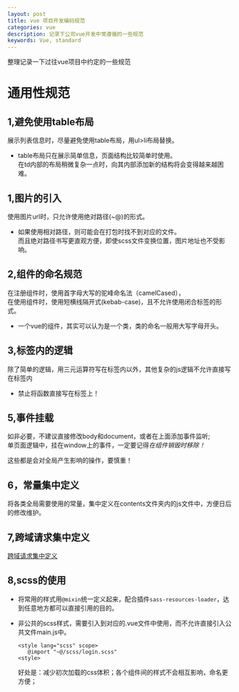 ```yaml
---
layout: post        
title: vue 项目开发编码规范     
categories: vue     
description: 记录下公司vue开发中常遵循的一些规范        
keywords: Vue, standard        
---
```


整理记录一下过往vue项目中约定的一些规范

通用性规范
====
1,避免使用table布局
----
展示列表信息时，尽量避免使用table布局，用ul>li布局替换。
* table布局只在展示简单信息，页面结构比较简单时使用。      
    在td内部的布局稍微复杂一点时，向其内部添加新的结构将会变得越来越困难。


1,图片的引入
----
使用图片url时，只允许使用绝对路径(~@)的形式。      
* 如果使用相对路径，则可能会在打包时找不到对应的文件。        
而且绝对路径书写更直观方便，即使scss文件变换位置，图片地址也不受影响。

2,组件的命名规范
----
在注册组件时，使用首字母大写的驼峰命名法（camelCased），       
在使用组件时，使用短横线隔开式(kebab-case)，且不允许使用闭合标签的形式。  
* 一个vue的组件，其实可以认为是一个类，类的命名一般用大写字母开头。


3,标签内的逻辑
----
除了简单的逻辑，用三元运算符写在标签内以外，其他复杂的js逻辑不允许直接写在标签内
* 禁止将函数直接写在标签上！

    
    
5,事件挂载
----
如非必要，不建议直接修改body和document，或者在上面添加事件监听;      
单页面逻辑中，挂在window上的事件，一定要记得*在组件销毁时移除！*     

这些都是会对全局产生影响的操作，要慎重！
    
    
6，常量集中定义
----
将各类全局需要使用的常量，集中定义在contents文件夹内的js文件中，方便日后的修改维护。


7,跨域请求集中定义
----
[跨域请求集中定义](http://gaofangshang.com//2018/08/01/reset-axios/)

8,scss的使用
----
* 将常用的样式用`@mixin`统一定义起来，配合插件`sass-resources-loader`，达到任意地方都可以直接引用的目的。

* 非公共的scss样式，需要引入到对应的.vue文件中使用，而不允许直接引入公共文件main.js中。        

      <style lang="scss" scope>
         @import "~@/scss/login.scss"
      <style>  
      
    好处是：减少初次加载的css体积；各个组件间的样式不会相互影响，命名更方便；
    
